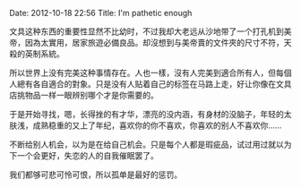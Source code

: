 Date: 2012-10-18 22:56
Title: I'm pathetic enough

文具这种东西的重要性显然不比幼时，不过我却大老远从沙地带了一个打孔机到美帝，因為太實用，居家旅遊必備良品。却沒想到与美帝賣的文件夾的尺寸不符，天殺的英制系統。

所以世界上没有完美这种事情存在。人也一樣，沒有人完美到適合所有人，但每個人總有各自適合的對象。只是没有人贴着自己的标签在马路上走，好让你像在文具店挑物品一样一眼辨别哪个才是你需要的。

于是开始寻找，嗯，长得挫的有才华，漂亮的没内涵，有身材的没脑子，年轻的太肤浅，成熟稳重的又上了年纪，喜欢你的你不喜欢，你喜欢的别人不喜欢你…… 

不断给别人机会，以为是在给自己机会。只是每个人都是瑕疵品，试过用过就以为下一个会更好，失恋的人的自我催眠罢了。

我们都够可悲可怜可恨，所以孤单是最好的惩罚。







